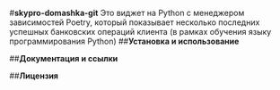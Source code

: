 #**skypro-domashka-git**
Это виджет на Python с менеджером зависимостей Poetry, который показывает несколько последних успешных банковских операций клиента (в рамках обучения языку программирования Python)
##**Установка и использование**

##**Документация и ссылки**

##**Лицензия**
